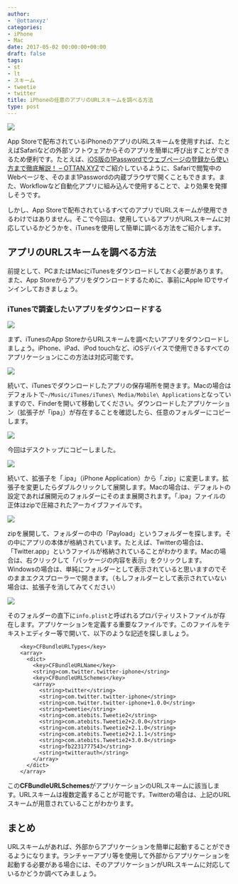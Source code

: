 ```yaml
---
author:
- '@ottanxyz'
categories:
- iPhone
- Mac
date: 2017-05-02 00:00:00+00:00
draft: false
tags:
- st
- lt
- スキーム
- tweetie
- twitter
title: iPhoneの任意のアプリのURLスキームを調べる方法
type: post
---
```


![](170501-5907caece5b5d.jpg)

App Storeで配布されているiPhoneのアプリのURLスキームを使用すれば、たとえばSafariなどの外部ソフトウェアからそのアプリを簡単に呼び出すことができるため便利です。たとえば、[iOS版の1Passwordでウェブページの登録から使い方まで徹底解説！ – OTTAN.XYZ](/posts/2014/09/ios-1password-description-554/)でご紹介しているように、Safariで閲覧中のWebページを、そのまま1Passwordの内蔵ブラウザで開くこともできます。また、Workflowなど自動化アプリに組み込んで使用することで、より効果を発揮しそうです。

しかし、App Storeで配布されているすべてのアプリでURLスキームが使用できるわけではありません。そこで今回は、使用しているアプリがURLスキームに対応しているかどうかを、iTunesを使用して簡単に調べる方法をご紹介します。

## アプリのURLスキームを調べる方法

前提として、PCまたはMacにiTunesをダウンロードしておく必要があります。また、App Storeからアプリをダウンロードするために、事前にApple IDでサインインしておきましょう。

### iTunesで調査したいアプリをダウンロードする

![](170501-5907caf7e4c43.png)

まず、iTunesのApp StoreからURLスキームを調べたいアプリをダウンロードしましょう。iPhone、iPad、iPod touchなど、iOSデバイスで使用できるすべてのアプリケーションにこの方法は対応可能です。

![](170501-5907cb001872a.png)

続いて、iTunesでダウンロードしたアプリの保存場所を開きます。Macの場合はデフォルトで`~/Music/iTunes/iTunes\ Media/Mobile\ Applications`となっていますので、Finderを開いて移動してください。ダウンロードしたアプリケーション（拡張子が「ipa」）が存在することを確認したら、任意のフォルダーにコピーします。

![](170501-5907cb22b8f44.png)

今回はデスクトップにコピーしました。

![](170501-5907cb36a404d.png)

続いて、拡張子を「.ipa」（iPhone Application）から「.zip」に変更します。拡張子を変更したらダブルクリックして展開します。Macの場合は、デフォルトの設定であれば展開元のフォルダーにそのまま展開されます。「.ipa」ファイルの正体はzipで圧縮されたアーカイブファイルです。

![](170501-5907cb3d28041.png)

zipを展開して、フォルダーの中の「Payload」というフォルダーを探します。その中にアプリの本体が格納されています。たとえば、Twitterの場合は、「Twitter.app」というファイルが格納されていることがわかります。Macの場合は、右クリックして「パッケージの内容を表示」をクリックします。Windowsの場合は、単純にフォルダーとして表示されていると思いますのでそのままエクスプローラーで開きます。（もしフォルダーとして表示されていない場合は、拡張子を消してみてください）

![](170501-5907cb439c3f3.png)

そのフォルダーの直下に`info.plist`と呼ばれるプロパティリストファイルが存在します。アプリケーションを定義する重要なファイルです。このファイルをテキストエディター等で開いて、以下のような記述を探しましょう。

        <key>CFBundleURLTypes</key>
        <array>
          <dict>
            <key>CFBundleURLName</key>
            <string>com.twitter.twitter-iphone</string>
            <key>CFBundleURLSchemes</key>
            <array>
              <string>twitter</string>
              <string>com.twitter.twitter-iphone</string>
              <string>com.twitter.twitter-iphone+1.0.0</string>
              <string>tweetie</string>
              <string>com.atebits.Tweetie2</string>
              <string>com.atebits.Tweetie2+2.0.0</string>
              <string>com.atebits.Tweetie2+2.1.0</string>
              <string>com.atebits.Tweetie2+2.1.1</string>
              <string>com.atebits.Tweetie2+3.0.0</string>
              <string>fb2231777543</string>
              <string>twitterauth</string>
            </array>
          </dict>
        </array>

この**CFBundleURLSchemes**がアプリケーションのURLスキームに該当します。URLスキームは複数定義することが可能です。Twitterの場合は、上記のURLスキームが用意されていることがわかります。

## まとめ

URLスキームがあれば、外部からアプリケーションを簡単に起動することができるようになります。ランチャーアプリ等を使用して外部からアプリケーションを起動する必要がある場合には、そのアプリケーションがURLスキームに対応しているかどうか調べてみましょう。